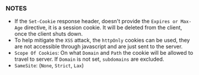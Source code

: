 ### NOTES

- If the `Set-Cookie` response header, doesn't provide the `Expires or Max-Age` directive, it is a session cookie. It will be deleted from the client, once the client shuts down.
- To help mitigate the `XSS` attack, the `httpOnly` cookies can be used, they are not accessible through javascript and are just sent to the server.
- `Scope Of Cookies`: On what `Domain` and `Path` the cookie will be allowed to travel to server. If `Domain` is not set, `subdomains` are excluded.
- `SameSite`: (`None`, `Strict`, `Lax`)
